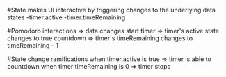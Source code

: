 #State makes UI interactive by triggering changes to the underlying data
states
-timer.active
-timer.timeRemaining

#Pomodoro interactions => data changes
start timer => timer's active state changes to true
countdown => timer's timeRemaining changes to timeRemaining - 1

#State change ramifications
when timer.active is true => timer is able to countdown
when timer timeRemaining is 0 => timer stops